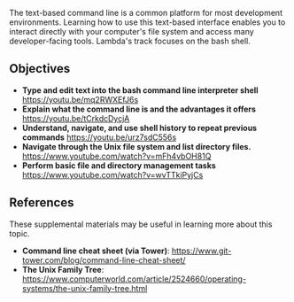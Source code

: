 The text-based command line is a common platform for most development environments. Learning how to use this text-based interface enables you to interact directly with your computer's file system and access many developer-facing tools. Lambda's track focuses on the bash shell.

## Objectives

- **Type and edit text into the bash command line interpreter shell** https://youtu.be/mq2RWXEfJ6s
- **Explain what the command line is and the advantages it offers** https://youtu.be/tCrkdcDycjA
- **Understand, navigate, and use shell history to repeat previous commands** https://youtu.be/urz7sdC556s
- **Navigate through the Unix file system and list directory files.** https://www.youtube.com/watch?v=mFh4vbOH81Q
- **Perform basic file and directory management tasks** https://www.youtube.com/watch?v=wvTTkiPyjCs

## References

These supplemental materials may be useful in learning more about this topic.

- **Command line cheat sheet (via Tower)**: https://www.git-tower.com/blog/command-line-cheat-sheet/
- **The Unix Family Tree**: https://www.computerworld.com/article/2524660/operating-systems/the-unix-family-tree.html
